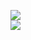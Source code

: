 [![](https://img.shields.io/badge/Made%20With-Github%20Spray-lightgrey.svg?style=for-the-badge&logo=github)](https://github.com/Annihil/github-spray#2730)  
[![](https://i.imgur.com/2DrTn0Z.gif)](https://github.com/Annihil/github-spray)